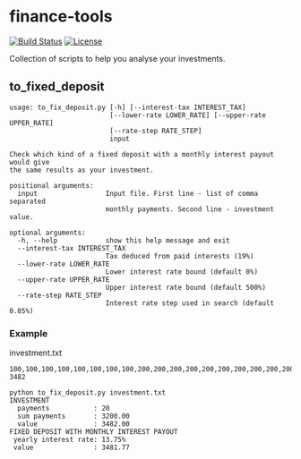 # finance-tools
[![Build Status](https://travis-ci.com/gchlebus/finance-tools.svg?branch=master)](https://travis-ci.com/gchlebus/finance-tools)
[![License](https://img.shields.io/badge/License-BSD%203--Clause-blue.svg)](https://opensource.org/licenses/BSD-3-Clause)

Collection of scripts to help you analyse your investments.

## to\_fixed\_deposit
```
usage: to_fix_deposit.py [-h] [--interest-tax INTEREST_TAX]
                         [--lower-rate LOWER_RATE] [--upper-rate UPPER_RATE]
                         [--rate-step RATE_STEP]
                         input

Check which kind of a fixed deposit with a monthly interest payout would give
the same results as your investment.

positional arguments:
  input                 Input file. First line - list of comma separated
                        monthly payments. Second line - investment value.

optional arguments:
  -h, --help            show this help message and exit
  --interest-tax INTEREST_TAX
                        Tax deduced from paid interests (19%)
  --lower-rate LOWER_RATE
                        Lower interest rate bound (default 0%)
  --upper-rate UPPER_RATE
                        Upper interest rate bound (default 500%)
  --rate-step RATE_STEP
                        Interest rate step used in search (default 0.05%)
```

### Example
investment.txt
```
100,100,100,100,100,100,100,100,200,200,200,200,200,200,200,200,200,200,200,200
3482
```
```
python to_fix_deposit.py investment.txt
INVESTMENT
  payments           : 20
  sum payments       : 3200.00
  value              : 3482.00
FIXED DEPOSIT WITH MONTHLY INTEREST PAYOUT
 yearly interest rate: 13.75%
 value               : 3481.77
```

